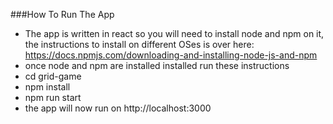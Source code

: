###How To Run The App

- The app is written in react so you will need to install node and npm on it, the instructions to install on
  different OSes is over here: https://docs.npmjs.com/downloading-and-installing-node-js-and-npm
- once node and npm are installed installed run these instructions
- cd grid-game
- npm install
- npm run start
- the app will now run on http://localhost:3000
